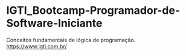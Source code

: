 # IGTI_Bootcamp-Programador-de-Software-Iniciante
Conceitos fundamentais de lógica de programação.  
https://www.igti.com.br/

